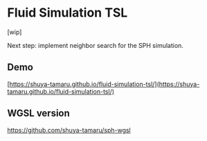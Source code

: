 # Fluid Simulation TSL

[wip]

Next step: implement neighbor search for the SPH simulation.

## Demo

[https://shuya-tamaru.github.io/fluid-simulation-tsl/](https://shuya-tamaru.github.io/fluid-simulation-tsl/)

## WGSL version

https://github.com/shuya-tamaru/sph-wgsl
